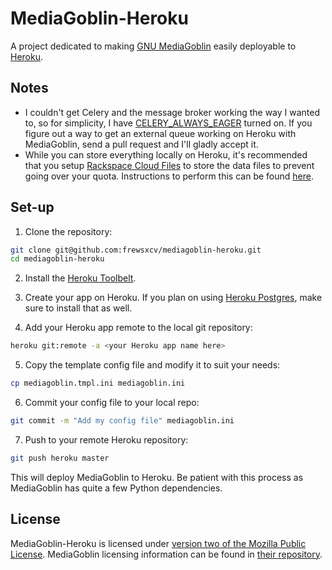 # MediaGoblin-Heroku

A project dedicated to making [GNU MediaGoblin](http://mediagoblin.org) easily deployable to [Heroku](http://heroku.com).

## Notes

* I couldn't get Celery and the message broker working the way I wanted to, so for simplicity, I have [CELERY\_ALWAYS\_EAGER](http://docs.celeryproject.org/en/latest/configuration.html#celery-always-eager) turned on. If you figure out a way to get an external queue working on Heroku with MediaGoblin, send a pull request and I'll gladly accept it.
* While you can store everything locally on Heroku, it's recommended that you setup [Rackspace Cloud Files](http://www.rackspace.com/cloud/files/) to store the data files to prevent going over your quota. Instructions to perform this can be found [here](http://wiki.mediagoblin.org/Configure_MediaGoblin#Setting_up_Cloud_Files_public_storage).

## Set-up

1. Clone the repository:

  ```sh
  git clone git@github.com:frewsxcv/mediagoblin-heroku.git
  cd mediagoblin-heroku
  ```

2. Install the [Heroku Toolbelt](https://toolbelt.heroku.com/).

3. Create your app on Heroku. If you plan on using [Heroku Postgres](https://postgres.heroku.com/), make sure to install that as well.

4. Add your Heroku app remote to the local git repository:

  ```sh
  heroku git:remote -a <your Heroku app name here>
  ```

5. Copy the template config file and modify it to suit your needs:

  ```sh
  cp mediagoblin.tmpl.ini mediagoblin.ini
  ```

6. Commit your config file to your local repo:

  ```sh
  git commit -m "Add my config file" mediagoblin.ini
  ```

7. Push to your remote Heroku repository:

  ```sh
  git push heroku master
  ```

  This will deploy MediaGoblin to Heroku. Be patient with this process as MediaGoblin has quite a few Python dependencies.

## License

MediaGoblin-Heroku is licensed under [version two of the Mozilla Public License](LICENSE.md). MediaGoblin licensing information can be found in [their repository](https://gitorious.org/mediagoblin/mediagoblin/source/HEAD:COPYING).
